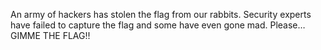 An army of hackers has stolen the flag from our rabbits. 
Security experts have failed to capture the flag and some have even gone mad. 
Please…GIMME THE FLAG!! 